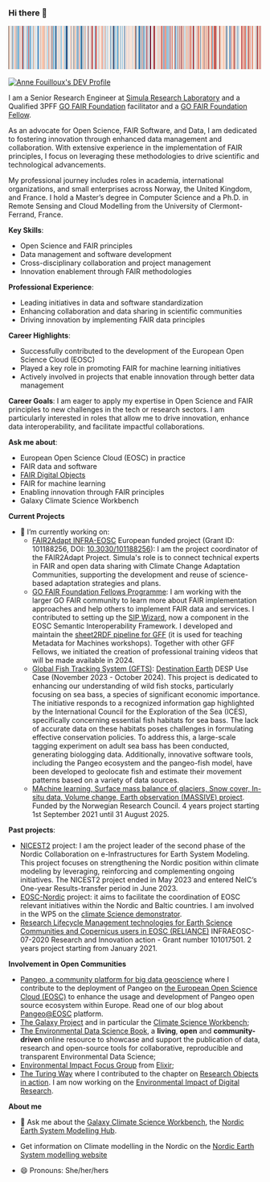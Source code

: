 ### Hi there 👋

![](climate_stripes_Oslo_1950_2019.png)

<a href="https://dev.to/annefou">
  <img src="https://d2fltix0v2e0sb.cloudfront.net/dev-badge.svg" alt="Anne Fouilloux's DEV Profile" height="30" width="30">
</a>

I am a Senior Research Engineer at [Simula Research Laboratory](https://www.simula.no) and a Qualified 3PFF [GO FAIR Foundation](https://www.gofair.foundation) facilitator and a [GO FAIR Foundation Fellow](https://www.gofair.foundation/fellow).

As an advocate for Open Science, FAIR Software, and Data, I am dedicated to fostering innovation through enhanced data management and collaboration. With extensive experience in the implementation of FAIR principles, I focus on leveraging these methodologies to drive scientific and technological advancements.

My professional journey includes roles in academia, international organizations, and small enterprises across Norway, the United Kingdom, and France. I hold a Master’s degree in Computer Science and a Ph.D. in Remote Sensing and Cloud Modelling from the University of Clermont-Ferrand, France.

**Key Skills**:

- Open Science and FAIR principles
- Data management and software development
- Cross-disciplinary collaboration and project management
- Innovation enablement through FAIR methodologies

**Professional Experience**:

- Leading initiatives in data and software standardization
- Enhancing collaboration and data sharing in scientific communities
- Driving innovation by implementing FAIR data principles

**Career Highlights**:

- Successfully contributed to the development of the European Open Science Cloud (EOSC)
- Played a key role in promoting FAIR for machine learning initiatives
- Actively involved in projects that enable innovation through better data management

**Career Goals**:
I am eager to apply my expertise in Open Science and FAIR principles to new challenges in the tech or research sectors. I am particularly interested in roles that allow me to drive innovation, enhance data interoperability, and facilitate impactful collaborations.

**Ask me about**:
- European Open Science Cloud (EOSC) in practice
- FAIR data and software
- [FAIR Digital Objects](https://fairdo.org)
- FAIR for machine learning
- Enabling innovation through FAIR principles
- Galaxy Climate Science Workbench

**Current Projects**
- 🔭 I’m currently working on:
  - [FAIR2Adapt INFRA-EOSC](http://fair2adapt-eosc.eu/) European funded project (Grant ID: 101188256, DOI: [10.3030/101188256](https://doi.org/10.3030/101188256)): I am the project coordinator of the FAIR2Adapt Project. Simula's role is to connect technical experts in FAIR and open data sharing with Climate Change Adaptation Communities, supporting the development and reuse of science-based adaptation strategies and plans.
  - [GO FAIR Foundation Fellows Programme](https://www.gofair.foundation/fellow): I am working with the larger GO FAIR community to learn more about FAIR implementation approaches and help others to implement FAIR data and services. I contributed to setting up the [SIP Wizard](https://sip-wizard.ds-wizard.org/), now a component in the EOSC Semantic Interoperability Framework. I developed and maintain the [sheet2RDF pipeline for GFF](https://github.com/gofair-foundation/m4m-vocabulary) (it is used for teaching Metadata for Machines workshops). Together with other GFF Fellows, we initiated the creation of professional training videos that will be made available in 2024. 
  - [Global Fish Tracking System (GFTS)](https://destination-earth.github.io/DestinE_ESA_GFTS/intro.html): [Destination Earth](https://destination-earth.eu) DESP Use Case (November 2023 - October 2024). This project is dedicated to enhancing our understanding of wild fish stocks, particularly focusing on sea bass, a species of significant economic importance. The initiative responds to a recognized information gap highlighted by the International Council for the Exploration of the Sea (ICES), specifically concerning essential fish habitats for sea bass. The lack of accurate data on these habitats poses challenges in formulating effective conservation policies. To address this, a large-scale tagging experiment on adult sea bass has been conducted, generating biologging data. Additionally, innovative software tools, including the Pangeo ecosystem and the pangeo-fish model, have been developed to geolocate fish and estimate their movement patterns based on a variety of data sources.
  -  [MAchine learning, Surface mass balance of glaciers, Snow cover, In-situ data, Volume change, Earth observation (MASSIVE) project](https://www.mn.uio.no/geo/english/research/projects/massive/index.html). Funded by the Norwegian Research Council. 4 years project starting 1st September 2021 until 31 August 2025.
    
**Past projects**:
  -  [NICEST2](https://neic.no/nicest2/) project: I am the project leader of the second phase of the Nordic Collaboration on e-Infrastructures for Earth System Modeling. This project focuses on strengthening the Nordic position within climate modeling by leveraging, reinforcing and complementing ongoing initiatives. The NICEST2 project ended in May 2023 and entered NeIC’s One-year Results-transfer period in June 2023.
  - [EOSC-Nordic](https://www.eosc-nordic.eu/) project: it aims to facilitate the coordination of EOSC relevant initiatives within the Nordic and Baltic countries. I am involved in the WP5 on the [climate Science demonstrator](https://nordicesmhub.github.io/eosc-nordic-climate-demonstrator/).
  - [Research Lifecycle Management technologies for Earth Science Communities and Copernicus users in EOSC (RELIANCE)](https://www.reliance-project.eu/)  INFRAEOSC-07-2020 Research and Innovation action - Grant number 101017501. 2 years project starting from January 2021. 

**Involvement in Open Communities**
  - [Pangeo, a community platform for big data geoscience](https://pangeo.io/) where I contribute to the deployment of Pangeo on [the European Open Science Cloud (EOSC)](https://eosc-portal.eu/) to enhance the usage and development of Pangeo open source ecosystem within Europe. Read one of our blog about [Pangeo@EOSC](https://www.egi.eu/article/scaling-new-heights-with-pangeo-openeo-pangeoeosc-meets-earth-observation-experts-at-bids-2023/) platform. 
  - [The Galaxy Project](https://galaxyproject.org) and in particular the [Climate Science Workbench](https://galaxyproject.org/use/climate-science-workbench/);
  - [The Environmental Data Science Book](https://edsbook.org/welcome.html), a **living**, **open** and **community-driven** online resource to showcase and support the publication of data, research and open-source tools for collaborative, reproducible and transparent Environmental Data Science;
  - [Environmental Impact Focus Group](https://elixir-europe.org/focus-groups/environmental-impact) from [Elixir](https://elixir-europe.org/);
  - [The Turing Way](https://the-turing-way.netlify.app/index.html) where I contributed to the chapter on [Research Objects in action](https://the-turing-way.netlify.app/communication/research-objects.html). I am now working on the [Environmental Impact of Digital Research](https://github.com/alan-turing-institute/the-turing-way/pull/3117).

**About me**
- 💬 Ask me about the [Galaxy Climate Science Workbench](https://climate.usegalaxy.eu/), the [Nordic Earth System Modelling Hub](https://github.com/NordicESMhub/).

- Get information on Climate modelling in the Nordic on the [Nordic Earth System modelling website](https://nordicesmhub.github.io/)

- 😄 Pronouns: She/her/hers

<!--
**annefou/annefou** is a ✨ _special_ ✨ repository because its `README.md` (this file) appears on your GitHub profile.

Here are some ideas to get you started:

- 🔭 I’m currently working on ...
- 🌱 I’m currently learning ...
- 👯 I’m looking to collaborate on ...
- 🤔 I’m looking for help with ...
- 💬 Ask me about ...
- 📫 How to reach me: ...
- 😄 Pronouns: ...
- ⚡ Fun fact: ...
-->
